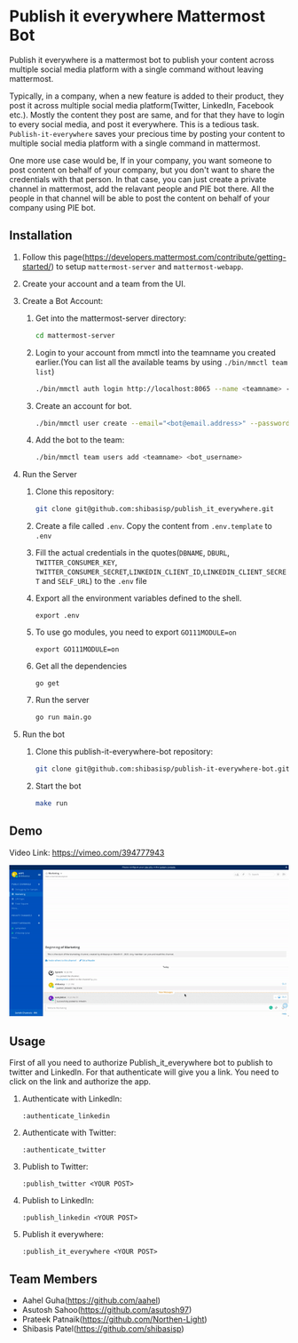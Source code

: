 # Publish it everywhere Mattermost Bot

Publish it everywhere is a mattermost bot to publish your content across multiple social media platform with a single command without leaving mattermost.

Typically, in a company, when a new feature is added to their product, they post it across multiple social media platform(Twitter, LinkedIn, Facebook etc.). Mostly the content they post are same, and for that they have to login to every social media, and post it everywhere. This is a tedious task. `Publish-it-everywhere` saves your precious time by posting your content to multiple social media platform with a single command in mattermost.

One more use case would be, If in your company, you want  someone to post content on behalf of your company, but you don't want to share the credentials with that person. In that case, you can just create a private channel in mattermost, add the relavant people and PIE bot there. All the people in that channel will be able to post the content on behalf of your company using PIE bot.

## Installation

1. Follow this page(https://developers.mattermost.com/contribute/getting-started/) to setup `mattermost-server` and `mattermost-webapp`.

2. Create your account and a team from the UI.

3. Create a Bot Account:

   1. Get into the mattermost-server directory:

      ```bash
      cd mattermost-server
      ```

   2. Login to your account from mmctl into the teamname you created earlier.(You can list all the available teams by using `./bin/mmctl team list`)

      ```bash
      ./bin/mmctl auth login http://localhost:8065 --name <teamname> --username <your_username> --password <your_password>
      ```

   3. Create an account for bot.

      ```bash
      ./bin/mmctl user create --email="<bot@email.address>" --password="<bot_password>" --username="<bot_username>"
      ```

   4. Add the bot to the team:

      ```bash
      ./bin/mmctl team users add <teamname> <bot_username>
      ```

4. Run the Server

   1. Clone this repository: 

      ```bash
      git clone git@github.com:shibasisp/publish_it_everywhere.git
      ```

   2. Create a file called `.env`. Copy the content from `.env.template` to `.env`

   3. Fill the actual credentials in the quotes(`DBNAME`, `DBURL`, `TWITTER_CONSUMER_KEY`, `TWITTER_CONSUMER_SECRET`,`LINKEDIN_CLIENT_ID`,`LINKEDIN_CLIENT_SECRET` and `SELF_URL`) to the `.env` file

   4. Export all the environment variables defined to the shell.

      ```
      export .env
      ```

   5. To use go modules, you need to export  `GO111MODULE=on`

      ```
      export GO111MODULE=on 
      ```

   6. Get all the dependencies

      ```
      go get
      ```

   7. Run the server

      ```bash
      go run main.go
      ```

5. Run the bot

   1. Clone this publish-it-everywhere-bot repository: 

      ```bash
      git clone git@github.com:shibasisp/publish-it-everywhere-bot.git
      ```

   2. Start the bot

      ```bash
      make run
      ```

## Demo

Video Link: https://vimeo.com/394777943

<p align="center">
  <img src="https://github.com/shibasisp/publish-it-everywhere-bot/raw/master/demo/demo.gif" />
</p>

## Usage

First of all you need to authorize Publish_it_everywhere bot to publish to twitter and LinkedIn. For that authenticate will give you a link. You need to click on the link and authorize the app.

1. Authenticate with LinkedIn:

   ```
   :authenticate_linkedin
   ```

2. Authenticate with Twitter:

   ```
   :authenticate_twitter
   ```

3. Publish to Twitter:

   ```
   :publish_twitter <YOUR POST>
   ```

4. Publish to LinkedIn:

   ```
   :publish_linkedin <YOUR POST>
   ```

5. Publish it everywhere:

   ```
   :publish_it_everywhere <YOUR POST>
   ```
   
## Team Members
- Aahel Guha(https://github.com/aahel)
- Asutosh Sahoo(https://github.com/asutosh97)
- Prateek Patnaik(https://github.com/Northen-Light)
- Shibasis Patel(https://github.com/shibasisp)
